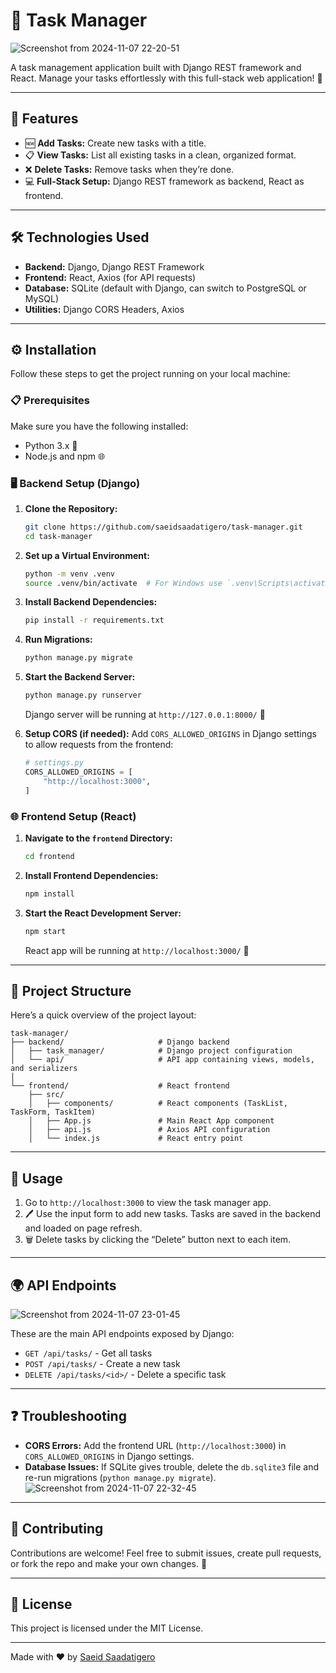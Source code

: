 # 📝 Task Manager
![Screenshot from 2024-11-07 22-20-51](https://github.com/user-attachments/assets/b9b05677-27a3-4573-a8b9-39031e4b5f42)

A task management application built with Django REST framework and React. Manage your tasks effortlessly with this full-stack web application! 🚀

---


## 🌟 Features

- 🆕 **Add Tasks:** Create new tasks with a title.
- 📋 **View Tasks:** List all existing tasks in a clean, organized format.
- ❌ **Delete Tasks:** Remove tasks when they’re done.
- 💻 **Full-Stack Setup:** Django REST framework as backend, React as frontend.

---

## 🛠️ Technologies Used

- **Backend:** Django, Django REST Framework
- **Frontend:** React, Axios (for API requests)
- **Database:** SQLite (default with Django, can switch to PostgreSQL or MySQL)
- **Utilities:** Django CORS Headers, Axios

---

## ⚙️ Installation

Follow these steps to get the project running on your local machine:

### 📋 Prerequisites

Make sure you have the following installed:
- Python 3.x 🐍
- Node.js and npm 🌐

### 🖥️ Backend Setup (Django)
1. **Clone the Repository:**
   ```bash
   git clone https://github.com/saeidsaadatigero/task-manager.git
   cd task-manager
   ```

2. **Set up a Virtual Environment:**
   ```bash
   python -m venv .venv
   source .venv/bin/activate  # For Windows use `.venv\Scripts\activate`
   ```

3. **Install Backend Dependencies:**
   ```bash
   pip install -r requirements.txt
   ```

4. **Run Migrations:**
   ```bash
   python manage.py migrate
   ```

5. **Start the Backend Server:**
   ```bash
   python manage.py runserver
   ```
   Django server will be running at `http://127.0.0.1:8000/` 🎉

6. **Setup CORS (if needed):**
   Add `CORS_ALLOWED_ORIGINS` in Django settings to allow requests from the frontend:
   ```python
   # settings.py
   CORS_ALLOWED_ORIGINS = [
       "http://localhost:3000",
   ]
   ```

### 🌐 Frontend Setup (React)

1. **Navigate to the `frontend` Directory:**
   ```bash
   cd frontend
   ```

2. **Install Frontend Dependencies:**
   ```bash
   npm install
   ```

3. **Start the React Development Server:**
   ```bash
   npm start
   ```

   React app will be running at `http://localhost:3000/` 🥳

---

## 📂 Project Structure

Here’s a quick overview of the project layout:

```plaintext
task-manager/
├── backend/                     # Django backend
│   ├── task_manager/            # Django project configuration
│   └── api/                     # API app containing views, models, and serializers
│
└── frontend/                    # React frontend
    ├── src/
    │   ├── components/          # React components (TaskList, TaskForm, TaskItem)
    │   ├── App.js               # Main React App component
    │   ├── api.js               # Axios API configuration
    │   └── index.js             # React entry point
```

---

## 🔧 Usage

1. Go to `http://localhost:3000` to view the task manager app.
2. 🖊️ Use the input form to add new tasks. Tasks are saved in the backend and loaded on page refresh.
3. 🗑️ Delete tasks by clicking the “Delete” button next to each item.

---

## 🌍 API Endpoints
![Screenshot from 2024-11-07 23-01-45](https://github.com/user-attachments/assets/642c6557-190e-41da-b2fb-05bf6b22d325)


These are the main API endpoints exposed by Django:

- `GET /api/tasks/` - Get all tasks
- `POST /api/tasks/` - Create a new task
- `DELETE /api/tasks/<id>/` - Delete a specific task

---

## ❓ Troubleshooting

- **CORS Errors:** Add the frontend URL (`http://localhost:3000`) in `CORS_ALLOWED_ORIGINS` in Django settings.
- **Database Issues:** If SQLite gives trouble, delete the `db.sqlite3` file and re-run migrations (`python manage.py migrate`).
![Screenshot from 2024-11-07 22-32-45](https://github.com/user-attachments/assets/7ca8f68e-cfd1-40a5-bfd1-8e6834d9a0a0)

---

## 🤝 Contributing

Contributions are welcome! Feel free to submit issues, create pull requests, or fork the repo and make your own changes. 🎉

---

## 📄 License

This project is licensed under the MIT License.

---

Made with ❤️ by [Saeid Saadatigero](https://github.com/saeidsaadatigero)

